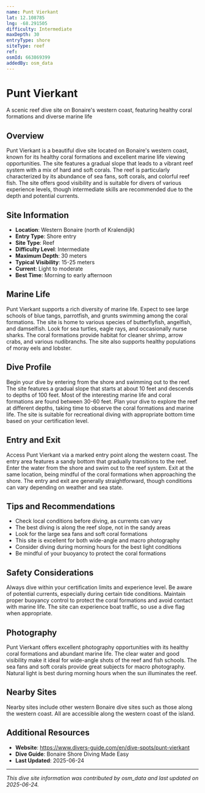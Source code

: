 ```yaml
---
name: Punt Vierkant
lat: 12.108785
lng: -68.291505
difficulty: Intermediate
maxDepth: 30
entryType: shore
siteType: reef
ref: 
osmId: 663869399
addedBy: osm_data
---
```


# Punt Vierkant

A scenic reef dive site on Bonaire's western coast, featuring healthy coral formations and diverse marine life

## Overview
Punt Vierkant is a beautiful dive site located on Bonaire's western coast, known for its healthy coral formations and excellent marine life viewing opportunities. The site features a gradual slope that leads to a vibrant reef system with a mix of hard and soft corals. The reef is particularly characterized by its abundance of sea fans, soft corals, and colorful reef fish. The site offers good visibility and is suitable for divers of various experience levels, though intermediate skills are recommended due to the depth and potential currents.

## Site Information
- **Location**: Western Bonaire (north of Kralendijk)
- **Entry Type**: Shore entry
- **Site Type**: Reef
- **Difficulty Level**: Intermediate
- **Maximum Depth**: 30 meters
- **Typical Visibility**: 15-25 meters
- **Current**: Light to moderate
- **Best Time**: Morning to early afternoon

## Marine Life
Punt Vierkant supports a rich diversity of marine life. Expect to see large schools of blue tangs, parrotfish, and grunts swimming among the coral formations. The site is home to various species of butterflyfish, angelfish, and damselfish. Look for sea turtles, eagle rays, and occasionally nurse sharks. The coral formations provide habitat for cleaner shrimp, arrow crabs, and various nudibranchs. The site also supports healthy populations of moray eels and lobster.

## Dive Profile
Begin your dive by entering from the shore and swimming out to the reef. The site features a gradual slope that starts at about 10 feet and descends to depths of 100 feet. Most of the interesting marine life and coral formations are found between 30-60 feet. Plan your dive to explore the reef at different depths, taking time to observe the coral formations and marine life. The site is suitable for recreational diving with appropriate bottom time based on your certification level.

## Entry and Exit
Access Punt Vierkant via a marked entry point along the western coast. The entry area features a sandy bottom that gradually transitions to the reef. Enter the water from the shore and swim out to the reef system. Exit at the same location, being mindful of the coral formations when approaching the shore. The entry and exit are generally straightforward, though conditions can vary depending on weather and sea state.

## Tips and Recommendations
- Check local conditions before diving, as currents can vary
- The best diving is along the reef slope, not in the sandy areas
- Look for the large sea fans and soft coral formations
- This site is excellent for both wide-angle and macro photography
- Consider diving during morning hours for the best light conditions
- Be mindful of your buoyancy to protect the coral formations

## Safety Considerations
Always dive within your certification limits and experience level. Be aware of potential currents, especially during certain tide conditions. Maintain proper buoyancy control to protect the coral formations and avoid contact with marine life. The site can experience boat traffic, so use a dive flag when appropriate.

## Photography
Punt Vierkant offers excellent photography opportunities with its healthy coral formations and abundant marine life. The clear water and good visibility make it ideal for wide-angle shots of the reef and fish schools. The sea fans and soft corals provide great subjects for macro photography. Natural light is best during morning hours when the sun illuminates the reef.

## Nearby Sites
Nearby sites include other western Bonaire dive sites such as those along the western coast. All are accessible along the western coast of the island.

## Additional Resources
- **Website**: https://www.divers-guide.com/en/dive-spots/punt-vierkant
- **Dive Guide**: Bonaire Shore Diving Made Easy
- **Last Updated**: 2025-06-24

---
*This dive site information was contributed by osm_data and last updated on 2025-06-24.* 